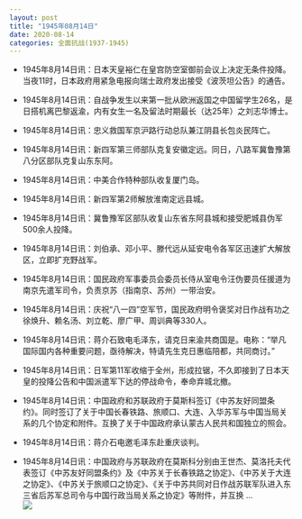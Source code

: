 ```yaml
---
layout: post
title: "1945年08月14日"
date: 2020-08-14
categories: 全面抗战(1937-1945)
---
```


<meta name="referrer" content="no-referrer" />

- 1945年8月14日讯：日本天皇裕仁在皇宫防空室御前会议上决定无条件投降。当夜11时，日本政府用紧急电报向瑞士政府发出接受《波茨坦公告》的通告。 

- 1945年8月14日讯：自战争发生以来第一批从欧洲返国之中国留学生26名，是日搭机离巴黎返渝，内有女生一名及留法时期最长（达25年）之刘志华博士。 

- 1945年8月14日讯：忠义救国军京沪路行动总队兼江阴县长包炎民阵亡。 

- 1945年8月14日讯：新四军第三师部队克复安徽定远。同日，八路军冀鲁豫第八分区部队克复山东东阿。 

- 1945年8月14日讯：中美合作特种部队收复厦门岛。 

- 1945年8月14日讯：新四军第2师解放淮南定远县城。 

- 1945年8月14日讯：冀鲁豫军区部队收复山东省东阿县城和接受肥城县伪军500余人投降。 

- 1945年8月14日讯：刘伯承、邓小平、滕代远从延安电令各军区迅速扩大解放区，立即扩充野战军。 

- 1945年8月14日讯：国民政府军事委员会委员长侍从室电令汪伪要员任援道为南京先遣军司令，负责京苏（指南京、苏州）一带治安。 

- 1945年8月14日讯：庆祝“八一四”空军节，国民政府明令褒奖对日作战有功之徐焕升、赖名汤、刘立乾、廖广甲、周训典等330人。 

- 1945年8月14日讯：蒋介石致电毛泽东，请克日来渝共商国是。电称：“举凡国际国内各种重要问题，亟待解决，特请先生克日惠临陪都，共同商讨。” 

- 1945年8月14日讯：日军第11军收缩于全州，形成拉锯，不久即接到了日本天皇的投降公告和中国派遣军下达的停战命令，奉命弃城北撤。 

- 1945年8月14日讯：中国政府和苏联政府于莫斯科签订《中苏友好同盟条约》。同时签订了关于中国长春铁路、旅顺口、大连、入华苏军与中国当局关系的几个协定和附件。互换了关于中国政府承认蒙古人民共和国独立的照会。 

- 1945年8月14日讯：蒋介石电邀毛泽东赴重庆谈判。 

- 1945年8月14日讯：中国政府与苏联政府在莫斯科分别由王世杰、莫洛托夫代表签订《中苏友好同盟条约》及《中苏关于长春铁路之协定》、《中苏关于大连之协定》、《中苏关于旅顺口之协定》、《关于中苏共同对日作战苏联军队进入东三省后苏军总司令与中国行政当局关系之协定》等附件，并互换 ... <br/><img src="https://wx2.sinaimg.cn/large/aca367d8ly1ghpzmnf8gyj20c80lnwey.jpg" />


